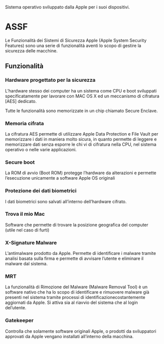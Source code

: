 Sistema operativo sviluppato dalla Apple per i suoi dispositivi.

# ASSF
Le Funzionalità dei Sistemi di Sicurezza Apple (Apple System Security  Features) sono una serie di funzionalità aventi lo scopo di gestire la sicurezza delle macchine.

## Funzionalità

### Hardware progettato per la sicurezza
L’hardware stesso dei computer ha un sistema come CPU e boot sviluppati specificatamente per lavorare con MAC OS X ed un meccanismo di cifratura [AES] dedicato.

Tutte le funzionalità sono memorizzate in un chip chiamato Secure Enclave.

### Memoria cifrata
La cifratura AES permette di utilizzare Apple Data Protection e File Vault per memorizzare i dati in maniera molto sicura, in quanto permette di leggere e memorizzare dati senza esporre le chi vi di cifratura nella CPU, nel sistema operativo o nelle varie applicazioni.

### Secure boot
La ROM di avvio (Boot ROM) protegge l’hardware da alterazioni e permette l’esecuzione unicamente a software Apple OS originali

### Protezione dei dati biometrici
I dati biometrici sono salvati all’interno dell’hardware cifrato.

### Trova il mio Mac
Software che permette di trovare la posizione geografica del computer (utile nel caso di furti)

### X-Signature Malware
L’antimalware prodotto da Apple. Permette di identificare i malware tramite analisi basata sulla firma e permette di avvisare l’utente e eliminare il malware dal sistema.

### MRT
La funzionalità di Rimozione del Malware (Malware Removal Tool) è un software nativo che ha lo scopo di identificare e rimuovere malware già presenti nel sistema tramite processi di identificazionecostantemente aggiornati da Apple. Si attiva sia al riavvio del sistema che al login del’utente.

### Gatekeeper
Controlla che solamente software originali Apple, o prodotti da sviluppatori approvati da Apple vengano installati all’interno della macchina.

